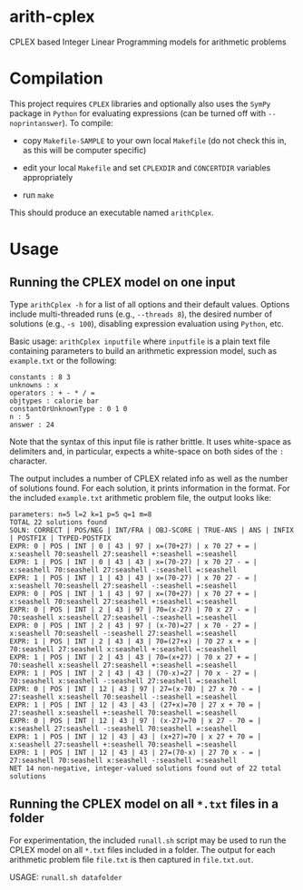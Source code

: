 # arith-cplex
CPLEX based Integer Linear Programming models for arithmetic problems

Compilation
===========

This project requires `CPLEX` libraries and optionally also uses the `SymPy` package in `Python` for evaluating expressions (can be turned off with `--noprintanswer`). To compile:
    
* copy `Makefile-SAMPLE` to your own local `Makefile` (do not check this
  in, as this will be computer specific)

* edit your local `Makefile` and set `CPLEXDIR` and `CONCERTDIR` variables appropriately

* run `make`

This should produce an executable named `arithCplex`.


Usage
=====

Running the CPLEX model on one input
------------------------------------

Type `arithCplex -h` for a list of all options and their default values. Options include multi-threaded runs (e.g., `--threads 8`), the desired number of solutions (e.g., `-s 100`), disabling expression evaluation using `Python`, etc.

Basic usage: `arithCplex inputfile` where `inputfile` is a plain text file containing parameters to build an arithmetic expression model, such as `example.txt` or the following:

```
constants : 8 3
unknowns : x
operators : + - * / =
objtypes : calorie bar
constantOrUnknownType : 0 1 0
n : 5
answer : 24
```

Note that the syntax of this input file is rather brittle. It uses white-space as delimiters and, in particular, expects a white-space on both sides of the `:` character.

The output includes a number of CPLEX related info as well as the number of solutions found. For each solution, it prints information in the format. For the included `example.txt` arithmetic problem file, the output looks like:

```
parameters: n=5 l=2 k=1 p=5 q=1 m=8
TOTAL 22 solutions found
SOLN: CORRECT | POS/NEG | INT/FRA | OBJ-SCORE | TRUE-ANS | ANS | INFIX | POSTFIX | TYPED-POSTFIX
EXPR: 0 | POS | INT | 0 | 43 | 97 | x=(70+27) | x 70 27 + = | x:seashell 70:seashell 27:seashell +:seashell =:seashell
EXPR: 1 | POS | INT | 0 | 43 | 43 | x=(70-27) | x 70 27 - = | x:seashell 70:seashell 27:seashell -:seashell =:seashell
EXPR: 1 | POS | INT | 1 | 43 | 43 | x=(70-27) | x 70 27 - = | x:seashell 70:seashell 27:seashell -:seashell =:seashell
EXPR: 0 | POS | INT | 1 | 43 | 97 | x=(70+27) | x 70 27 + = | x:seashell 70:seashell 27:seashell +:seashell =:seashell
EXPR: 0 | POS | INT | 2 | 43 | 97 | 70=(x-27) | 70 x 27 - = | 70:seashell x:seashell 27:seashell -:seashell =:seashell
EXPR: 0 | POS | INT | 2 | 43 | 97 | (x-70)=27 | x 70 - 27 = | x:seashell 70:seashell -:seashell 27:seashell =:seashell
EXPR: 1 | POS | INT | 2 | 43 | 43 | 70=(27+x) | 70 27 x + = | 70:seashell 27:seashell x:seashell +:seashell =:seashell
EXPR: 1 | POS | INT | 2 | 43 | 43 | 70=(x+27) | 70 x 27 + = | 70:seashell x:seashell 27:seashell +:seashell =:seashell
EXPR: 1 | POS | INT | 2 | 43 | 43 | (70-x)=27 | 70 x - 27 = | 70:seashell x:seashell -:seashell 27:seashell =:seashell
EXPR: 0 | POS | INT | 12 | 43 | 97 | 27=(x-70) | 27 x 70 - = | 27:seashell x:seashell 70:seashell -:seashell =:seashell
EXPR: 1 | POS | INT | 12 | 43 | 43 | (27+x)=70 | 27 x + 70 = | 27:seashell x:seashell +:seashell 70:seashell =:seashell
EXPR: 0 | POS | INT | 12 | 43 | 97 | (x-27)=70 | x 27 - 70 = | x:seashell 27:seashell -:seashell 70:seashell =:seashell
EXPR: 1 | POS | INT | 12 | 43 | 43 | (x+27)=70 | x 27 + 70 = | x:seashell 27:seashell +:seashell 70:seashell =:seashell
EXPR: 1 | POS | INT | 12 | 43 | 43 | 27=(70-x) | 27 70 x - = | 27:seashell 70:seashell x:seashell -:seashell =:seashell
NET 14 non-negative, integer-valued solutions found out of 22 total solutions
```


Running the CPLEX model on all `*.txt` files in a folder
--------------------------------------------------------

For experimentation, the included `runall.sh` script may be used to run the CPLEX model on all `*.txt` files included in a folder. The output for each arithmetic problem file `file.txt` is then captured in `file.txt.out`.

USAGE: `runall.sh datafolder`

